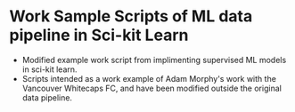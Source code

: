 # Work Sample Scripts of ML data pipeline in Sci-kit Learn
- Modified example work script from implimenting supervised ML models in sci-kit learn. 
- Scripts intended as a work example of Adam Morphy's work with the Vancouver Whitecaps FC, and have been modified outside the original data pipeline.
